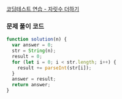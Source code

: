 [코딩테스트 연습 - 자릿수 더하기](https://school.programmers.co.kr/learn/courses/30/lessons/12931)

### 문제 풀이 코드

```jsx
function solution(n) {
  var answer = 0;
  str = String(n);
  result = 0;
  for (let i = 0; i < str.length; i++) {
    result += parseInt(str[i]);
  }
  answer = result;
  return answer;
}
```